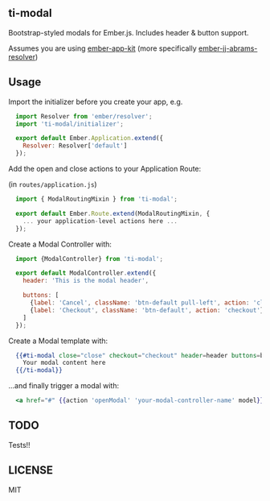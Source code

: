 ## ti-modal

Bootstrap-styled modals for Ember.js. Includes header & button support.

Assumes you are using [ember-app-kit](https://github.com/stefanpenner/ember-app-kit) (more specifically [ember-jj-abrams-resolver](https://github.com/stefanpenner/ember-jj-abrams-resolver))

## Usage

Import the initializer before you create your app, e.g.

```js
  import Resolver from 'ember/resolver';
  import 'ti-modal/initializer';

  export default Ember.Application.extend({
    Resolver: Resolver['default']
  });
```

Add the open and close actions to your Application Route:

(in `routes/application.js`)
```js
  import { ModalRoutingMixin } from 'ti-modal';

  export default Ember.Route.extend(ModalRoutingMixin, {
    ... your application-level actions here ...
  });
```

Create a Modal Controller with:

```js
  import {ModalController} from 'ti-modal';

  export default ModalController.extend({
    header: 'This is the modal header',

    buttons: [
      {label: 'Cancel', className: 'btn-default pull-left', action: 'close'},
      {label: 'Checkout', className: 'btn-default', action: 'checkout'}
    ]
  });
```

Create a Modal template with:

```hbs
  {{#ti-modal close="close" checkout="checkout" header=header buttons=buttons}}
    Your modal content here
  {{/ti-modal}}
```

...and finally trigger a modal with:

```hbs
  <a href="#" {{action 'openModal' 'your-modal-controller-name' model}}>Shopping Cart</a>
```

## TODO

Tests!!

## LICENSE

MIT
